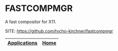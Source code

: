 # FASTCOMPMGR

 A fast compositor for X11.

 SITE: https://github.com/tycho-kirchner/fastcompmgr

 | [Applications](https://portable-linux-apps.github.io/apps.html) | [Home](https://portable-linux-apps.github.io)
 | --- | --- |
